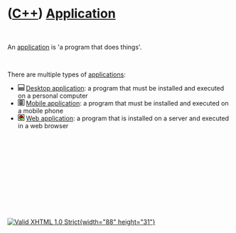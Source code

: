 



 

 

 

 

 

([C++](Cpp.htm)) [Application](CppApplication.htm)
==================================================

 

An [application](CppApplication.htm) is 'a program that does things'.

 

There are multiple types of [applications](CppApplication.htm):

-   ![Desktop](PicDesktop.png) [Desktop
    application](CppDesktopApplication.htm): a program that must be
    installed and executed on a personal computer
-   ![Mobile](PicMobile.png) [Mobile
    application](CppMobileApplication.htm): a program that must be
    installed and executed on a mobile phone
-   ![Web](PicWeb.png) [Web application](CppWebApplication.htm): a
    program that is installed on a server and executed in a web browser

 

 

 

 

 





 

[![Valid XHTML 1.0 Strict](valid-xhtml10.png){width="88"
height="31"}](http://validator.w3.org/check?uri=referer)
